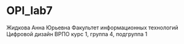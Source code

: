 # OPI_lab7
Жидкова 
Анна
Юрьевна
Факультет информационных технологий
Цифровой дизайн
ВРПО
курс 1, группа 4, подгруппа 1
